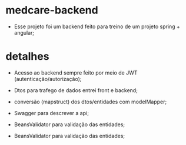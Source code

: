 # medcare-backend


* Esse projeto foi um backend feito para treino de um projeto spring + angular;

# detalhes

* Acesso ao backend sempre feito por meio de JWT (autenticação/autorização);

* Dtos para trafego de dados entrei front e backend;

* conversão (mapstruct) dos dtos/entidades com modelMapper;

* Swagger para descrever a api;

* BeansValidator para validação das entidades;

* BeansValidator para validação das entidades;

